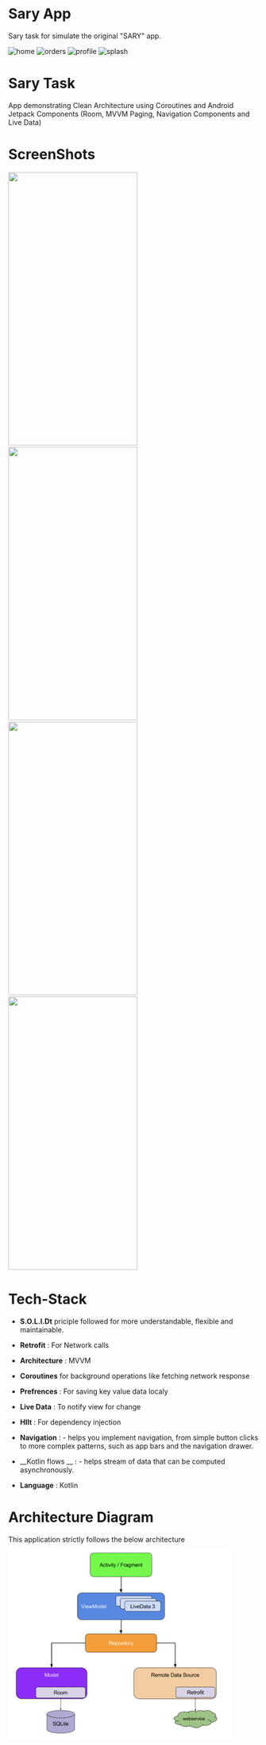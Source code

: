 # Sary App
Sary task for simulate the original "SARY" app.

![home](https://user-images.githubusercontent.com/22590747/166147674-3d72cab0-2d50-4867-885e-dac8a9b8c34d.jpg)
![orders](https://user-images.githubusercontent.com/22590747/166147677-980c74a5-7f61-4aba-997c-ddf348709a03.jpg)
![profile](https://user-images.githubusercontent.com/22590747/166147681-e97d48a3-f0b6-4fb1-89dd-43e19b8debd7.jpg)
![splash](https://user-images.githubusercontent.com/22590747/166147685-20f0e496-110d-4534-aaad-a7a73f87b1c4.jpg)



# Sary Task 
App demonstrating Clean Architecture using Coroutines and Android Jetpack Components (Room, MVVM Paging, Navigation Components and Live Data)

# ScreenShots

<img src = "https://user-images.githubusercontent.com/22590747/166147685-20f0e496-110d-4534-aaad-a7a73f87b1c4.jpg" width = 260 height = 550/>
<img src = "https://user-images.githubusercontent.com/22590747/166147674-3d72cab0-2d50-4867-885e-dac8a9b8c34d.jpg" width = 260 height = 550/>
<img src = "https://user-images.githubusercontent.com/22590747/166147677-980c74a5-7f61-4aba-997c-ddf348709a03.jpg" width = 260 height = 550/>
<img src = "https://user-images.githubusercontent.com/22590747/166147681-e97d48a3-f0b6-4fb1-89dd-43e19b8debd7.jpg" width = 260 height = 550/>

# Tech-Stack

* __S.O.L.I.Dt__  priciple followed for more understandable, flexible and maintainable.

* __Retrofit__ : For Network calls
* __Architecture__ : MVVM
* __Coroutines__ for background operations like fetching network response
* __Prefrences__ : For saving key value data localy
* __Live Data__ : To notify view for change
* __HIlt__ : For dependency injection
* __Navigation__ : - helps you implement navigation, from simple button clicks to more complex patterns, such as app bars and the navigation drawer.
* __Kotlin flows __ : - helps stream of data that can be computed asynchronously. 
* __Language__ : Kotlin


# Architecture Diagram
This application strictly follows the below architecture 

<img src = "https://github.com/mokhtarmoustafa/news_app_demo/blob/master/screenshots/Architecture.png" width = 450 />


